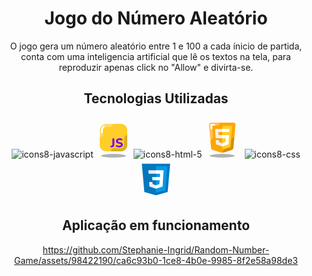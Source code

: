 <div align="center">
  <h1>Jogo do Número Aleatório</h1>
  <p>O jogo gera um número aleatório entre 1 e 100 a cada ínicio de partida, conta com uma inteligencia artificial que lê os textos na tela, para reproduzir apenas click no "Allow" e divirta-se.</p>
</div>

<div align="center">
<h2>Tecnologias Utilizadas</h2>
  
  ![icons8-javascript](https://github.com/Stephanie-Ingrid/Challenge-ONE---Decoder/assets/98422190/af782589-0c86-414f-aef2-bfed1e2652ad)<svg xmlns="http://www.w3.org/2000/svg" xmlns:xlink="http://www.w3.org/1999/xlink" viewBox="0,0,256,256" width="64px" height="64px"><g fill="none" fill-rule="nonzero" stroke="none" stroke-width="none" stroke-linecap="none" stroke-linejoin="none" stroke-miterlimit="10" stroke-dasharray="" stroke-dashoffset="0" font-family="none" font-weight="none" font-size="none" text-anchor="none" style="mix-blend-mode: normal"><g transform="scale(4,4)"><ellipse cx="32" cy="61" rx="20" ry="3" fill="#000000" stroke="none" stroke-width="1" stroke-linecap="butt" stroke-linejoin="miter" opacity="0.3"></ellipse><path d="M54,20v24c0,2.25 -0.74,4.32 -2,5.99v0.01c-1.69,2.24 -4.29,3.75 -7.25,3.97c-0.24,0.02 -0.5,0.03 -0.75,0.03h-24c-5.52,0 -10,-4.48 -10,-10v-24c0,-0.25 0.01,-0.51 0.03,-0.75c0.22,-2.96 1.73,-5.56 3.97,-7.25h0.01c1.67,-1.26 3.74,-2 5.99,-2h24c5.52,0 10,4.48 10,10z" fill="#ffce29" stroke="none" stroke-width="1" stroke-linecap="butt" stroke-linejoin="miter"></path><path d="M14.01,12h-0.01c-2.24,1.69 -3.75,4.29 -3.97,7.25c-0.02,0.24 -0.03,0.5 -0.03,0.75v12c2.761,0 5,-2.239 5,-5v-7c0,-0.108 0.003,-0.221 0.017,-0.38c0.102,-1.375 0.778,-2.65 1.862,-3.525c0.048,-0.033 0.095,-0.068 0.142,-0.103c0.86,-0.649 1.89,-0.992 2.979,-0.992h6c2.761,0 5,-2.239 5,-5h-11c-2.25,0 -4.32,0.74 -5.99,2z" fill="#ffffff" stroke="none" stroke-width="1" stroke-linecap="butt" stroke-linejoin="miter" opacity="0.3"></path><path d="M54,44v-16c-2.761,0 -5,2.238 -5,5v11c0,2.757 -2.243,5 -5,5h-11c-2.761,0 -5,2.238 -5,5h16c5.523,0 10,-4.477 10,-10z" fill="#000000" stroke="none" stroke-width="1" stroke-linecap="butt" stroke-linejoin="miter" opacity="0.15"></path><path d="M13.5,23.5v-3.5c0,-0.153 0.005,-0.312 0.018,-0.459c0.135,-1.809 1.003,-3.46 2.396,-4.594l0.204,-0.152" fill="none" stroke="#ffffff" stroke-width="3" stroke-linecap="round" stroke-linejoin="round"></path><g fill="#7900ff" stroke="none" stroke-width="1" stroke-linecap="butt" stroke-linejoin="miter"><path d="M28.441,47.566c-0.453,0.013 -0.807,-0.106 -1.061,-0.36c-0.253,-0.253 -0.38,-0.58 -0.38,-0.981c0,-0.306 0.09,-0.574 0.271,-0.802c0.179,-0.227 0.443,-0.352 0.791,-0.38l0.58,-0.041c1.069,-0.065 1.602,-0.628 1.602,-1.682v-8.632c0,-0.507 0.134,-0.898 0.401,-1.172c0.267,-0.274 0.647,-0.411 1.143,-0.411c1.04,0 1.561,0.528 1.561,1.583v8.593c0,2.657 -1.402,4.072 -4.207,4.246z"></path><path d="M41.219,47.626c-0.854,0 -1.71,-0.093 -2.564,-0.28c-0.854,-0.186 -1.596,-0.46 -2.223,-0.821c-0.373,-0.2 -0.608,-0.469 -0.701,-0.81c-0.093,-0.341 -0.073,-0.672 0.06,-0.993c0.134,-0.319 0.347,-0.546 0.641,-0.68c0.293,-0.134 0.647,-0.101 1.061,0.099c0.535,0.308 1.13,0.535 1.783,0.681c0.654,0.147 1.302,0.22 1.943,0.22c0.962,0 1.653,-0.15 2.073,-0.45c0.421,-0.302 0.631,-0.678 0.631,-1.133c0,-0.386 -0.147,-0.694 -0.44,-0.921c-0.295,-0.227 -0.808,-0.421 -1.544,-0.58l-2.262,-0.481c-2.523,-0.535 -3.786,-1.843 -3.786,-3.926c0,-0.893 0.241,-1.679 0.722,-2.354c0.481,-0.673 1.151,-1.198 2.013,-1.571c0.861,-0.373 1.858,-0.561 2.994,-0.561c0.747,0 1.482,0.09 2.202,0.271c0.722,0.179 1.356,0.443 1.904,0.791c0.333,0.2 0.541,0.461 0.621,0.781c0.08,0.321 0.057,0.628 -0.07,0.923c-0.127,0.293 -0.341,0.5 -0.641,0.619c-0.302,0.121 -0.672,0.075 -1.112,-0.14c-0.442,-0.227 -0.91,-0.393 -1.403,-0.5c-0.494,-0.106 -1.001,-0.16 -1.522,-0.16c-0.841,0 -1.491,0.163 -1.953,0.491c-0.46,0.328 -0.691,0.751 -0.691,1.271c0,0.388 0.14,0.701 0.422,0.942c0.28,0.24 0.768,0.434 1.462,0.58l2.262,0.481c2.59,0.561 3.886,1.83 3.886,3.806c0,0.88 -0.238,1.653 -0.711,2.313c-0.474,0.662 -1.143,1.175 -2.003,1.542c-0.86,0.366 -1.878,0.55 -3.054,0.55z"></path></g></g></g></svg>![icons8-html-5](https://github.com/Stephanie-Ingrid/Challenge-ONE---Decoder/assets/98422190/a44888d5-86b1-43dd-93d0-bff5fe081c73)<svg xmlns="http://www.w3.org/2000/svg"  viewBox="0 0 64 64" width="64px" height="64px" baseProfile="basic"><path fill="orange" d="M10.814,11.264l3.267,37.028c0.142,1.608,1.237,2.974,2.776,3.462l11.784,3.734	c2.185,0.692,4.531,0.692,6.716,0l11.784-3.734c1.539-0.488,2.634-1.853,2.776-3.462l3.267-37.028C53.34,9.51,51.958,8,50.197,8	H13.803C12.042,8,10.66,9.51,10.814,11.264z"/><path d="M47.142,51.753c1.539-0.488,2.634-1.853,2.776-3.462l1.434-16.255 c-2.739-0.248-5.177,1.79-5.42,4.541l-0.878,9.946c-0.035,0.402-0.309,0.743-0.694,0.865l-7.704,2.441 c-2.469,0.782-4.09,3.28-3.565,5.816c0.021,0.101,0.061,0.191,0.087,0.289c0.736-0.078,1.467-0.223,2.18-0.449L47.142,51.753z" opacity=".15"/><path fill="#fff" d="M10.814,11.264l2.182,24.731c0.865-0.079,1.761-0.417,2.691-1.397 c1.317-1.388,1.912-3.315,1.744-5.221l-1.349-15.288C16.031,13.503,16.492,13,17.079,13H23c2.761,0,4.997-2.239,4.997-5H13.803 C12.042,8,10.659,9.51,10.814,11.264z" opacity=".3"/><path fill="#ffce29" d="M32,15v33.334c0,1.333,1.28,2.293,2.56,1.92l9.204-2.682c0.793-0.231,1.363-0.927,1.433-1.75	l2.618-30.652c0.1-1.167-0.821-2.17-1.993-2.17H34C32.895,13,32,13.895,32,15z"/><path fill="#fff" d="M32,33v-5h9.928c0.58,0,1.038,0.491,0.998,1.069l-0.9,12.986c-0.028,0.405-0.298,0.753-0.684,0.88	L32,46.021v-5.325l5.179-1.775l0.379-5.898L32,33z M43.312,22.075l0.227-2.999C43.584,18.495,43.124,18,42.542,18H32l-0.014,4.986	l10.328,0.013C42.837,23,43.273,22.597,43.312,22.075z"/><path fill="#eee" d="M32,40.716v5.305l-9.344-3.075c-0.384-0.126-0.654-0.472-0.685-0.875l-0.375-4.99	c-0.044-0.58,0.415-1.075,0.997-1.075h3.057c0.519,0,0.952,0.397,0.996,0.914l0.174,2.027L32,40.716z M25.811,22.991H32v-4.982	H21.566c-0.575,0-1.032,0.484-0.998,1.059l0.766,13.001c0.031,0.529,0.469,0.941,0.998,0.941H32v-5.006h-5.811L25.811,22.991z"/><ellipse cx="32" cy="61" opacity=".3" rx="20" ry="3"/><polyline fill="none" stroke="#fff" stroke-linecap="round" stroke-linejoin="round" stroke-miterlimit="10" stroke-width="3" points="14.857,17.256 14.349,11.5 19.067,11.5"/></svg>
  ![icons8-css](https://github.com/Stephanie-Ingrid/Challenge-ONE---Decoder/assets/98422190/7b5b980b-d77c-4663-9770-09080bc1d16b)<svg xmlns="http://www.w3.org/2000/svg"  viewBox="0 0 48 48" width="64px" height="64px"><path fill="#0277BD" d="M41,5H7l3,34l14,4l14-4L41,5L41,5z"/><path fill="#039BE5" d="M24 8L24 39.9 35.2 36.7 37.7 8z"/><path fill="#FFF" d="M33.1 13L24 13 24 17 28.9 17 28.6 21 24 21 24 25 28.4 25 28.1 29.5 24 30.9 24 35.1 31.9 32.5 32.6 21 32.6 21z"/><path fill="#EEE" d="M24,13v4h-8.9l-0.3-4H24z M19.4,21l0.2,4H24v-4H19.4z M19.8,27h-4l0.3,5.5l7.9,2.6v-4.2l-4.1-1.4L19.8,27z"/></svg>

</div>

<div align="center">
  <h2>Aplicação em funcionamento</h2>

  https://github.com/Stephanie-Ingrid/Random-Number-Game/assets/98422190/ca6c93b0-1ce8-4b0e-9985-8f2e58a98de3
</div>



